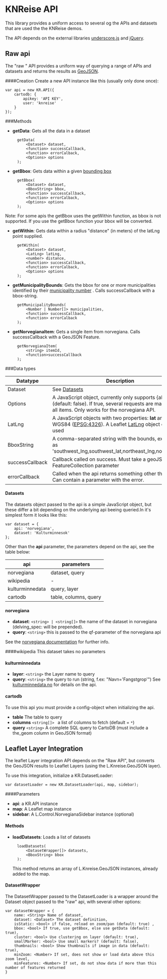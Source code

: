 KNReise API
===================


This library provides a uniform access to several og the APIs and datasets that are used the the KNReise demos.

The API depends on the external libraries [underscore.js][underscore] and [jQuery][jquery]. 

[underscore]: http://underscorejs.org
[jquery]: https://jquery.com

Raw api
----------
The "raw " API provides a uniform way of querying a range of APIs and datasets and returns the results as [GeoJSON][geojson]. 

[geojson]: http://geojson.org

####Creation
Create a new API instance like this (usually only done once):

    var api = new KR.API({
        cartodb: {
            apikey: 'API KEY',
            user: 'knreise'
        }
    });

    
###Methods

* **getData**: Gets all the data in a dataset

        getData(
            <Dataset> dataset,
            <function> successCallback,
            <function> errorCalback,
            <Options> options
        );
        
* **getBbox**: Gets data within a given [bounding box][bbox]
        
        getBbox(
            <Dataset> dataset,
            <BboxString> bbox,
            <function> successCallback,
            <function> errorCalback,
            <Options> options
        );
Note: For some apis the getBbox uses the getWithin function, as bbox is not supported. If you use the getBbox function your bbox will be converted. 
        

* **getWithin**:  Gets data within a radius "distance" (in meters) of the latLng point supplied.
        
        getWithin(
            <Dataset> dataset,
            <LatLng> latLng,
            <number> distance,
            <function> successCallback,
            <function> errorCalback,
            <Options> options
        );
        
* **getMunicipalityBounds**: Gets the bbox for one or more municipalities identified by their [municipality number][kommunenummer] . Calls successCallback with a bbox-string.

        getMunicipalityBounds(
            <Number | Number[]> municipalities,
            <function> successCallback,
            <function> errorCalback
        );
      
* **getNorvegianaItem**: Gets a single item from norvegiana. Calls successCallback with a GeoJSON Feature.
    
        getNorvegianaItem(
            <string> itemId,
            <function>successCallback
        );
      
###Data types

| Datatype   | Description                                                                                     |
|------------|-------------------------------------------------------------------------------------------------|
| Dataset    | See [Datasets](#datasets)                                                                       |
| Options    | A JavaScript object, currently only supports {allPages: <bool>} (default: false). If true, several requests are made to get all items. Only works for the norvegiana API.|
| LatLng     | A JavaScript objects with two properties: __lat__ and __lng__ in WGS84 ([EPSG:4326][4326]). A Leaflet [LatLng][leaflet-latlng] object can be used|
| BboxString | A comma-separated string with the bounds, expressed as 'southwest_lng,southwest_lat,northeast_lng,northeast_lat'           |
| successCallback| Callback called on success. Must take a geoJSon FeatureCollection parameter |
| errorCallback  | Called when the api returns something other than ``200 OK``. Can contain a parameter with the error.

#### <a name="datasets">Datasets</a>
The datasets object passed to the api is a simple JavaScript object, but these differ a bit depending on the underlying api beeing queried.In it's simplest form it looks like this:

    var dataset = {
        api: 'norvegiana',
        dataset: 'Kulturminnesok'
    };

Other than the __api__ parameter, the parameters depend on the api, see the table below:

| api             | parameters            |
|-----------------|-----------------------|
| norvegiana      | dataset, query        |
| wikipedia       | -                     |
| kulturminnedata | query, layer          |
| cartodb         | table, columns, query |

#### norvegiana
* **dataset**: ``<string> | <string[]>`` the name of the dataset in norvegiana (delving_spec: will be prepended). 
* **query**:  ``<string>`` this is passed to the qf-parameter of the norvegiana api

See the [norvegiana documentation][norvegiana-doc] for further info.

####wikipedia
This dataset takes no parameters

#### kulturminnedata
* **layer**:  ``<string>`` the Layer name to query
*  **query**:  ``<string>`` the query to run (string, f.ex: "Navn='Fangstgrop'")
See [kulturminnedata.no][kulturminedata] for details on the api.

#### cartodb
To use this api you must provide a config-object when initializing the api.
* **table** The table to query
* **columns** ``<string[]> `` a list of columns to fetch (default = ``*``)
* **query** ``<string>`` A complete SQL query to CartoDB (must include a the_geom column in GeoJSON format)


[bbox]: http://en.wikipedia.org/wiki/Minimum_bounding_box
[4326]: http://epsg.io/4326
[leaflet-latlng]: http://leafletjs.com/reference.html#latlng
[norvegiana-doc]: https://norvegianablog.wordpress.com/api-eksempler/
[kulturminedata]: http://www.kulturminnedata.no/api.html 
[kommunenummer]: http://no.wikipedia.org/wiki/Kommunenummer

Leaflet Layer Integration
------------------------------

The leaflet Layer integration API depends on the "Raw API", but converts the GeoJSON results to Leaflet Layers (using the L.Knreise.GeoJSON layer).

To use this integration, initialize a KR.DatasetLoader:

    var datasetLoader = new KR.DatasetLoader(api, map, sidebar);
    
####Parameters
* **api**: a KR.API instance
* **map**: A Leaflet map instance
* **sidebar**: A  L.Control.NorvegianaSidebar instance (optional)

#### Methods

* **loadDatasets**: Loads a list of datasets
    
        loadDatasets(
            <DatasetWrapper[]> datasets,
            <BboxString> bbox
        ):
    This method returns an array of L.Knreise.GeoJSON instances, already added to the map.

#### DatasetWrapper
The DatasetWrapper passed to the DatasetLoader is a wrapper around the Dataset object passed to the "raw" api, with several other options:

    var datasetWrapper = {
        name: <String> Name of dataset,
        dataset: <Dataset> The dataset definition,
        isStatic: <bool> if false, reload on zoom/pan (default: true) ,
        bbox: <bool> If true, use getBbox, else use getData (default: true),
        cluster: <bool> Use clustering on layer (default: true),
        smallMarker: <bool> Use small markers? (default: false),
        thumbnails: <bool> Show thumbnails if image in data (default: true),
        minZoom: <Number> If set, does not show or load data above this zoom level,
        minFeatures: <Number> If set, do not show data if more than this number of features returned
    }

